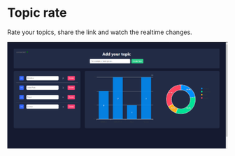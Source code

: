 # Topic rate

Rate your topics, share the link and watch the realtime changes.

![img](public/ss.png)
